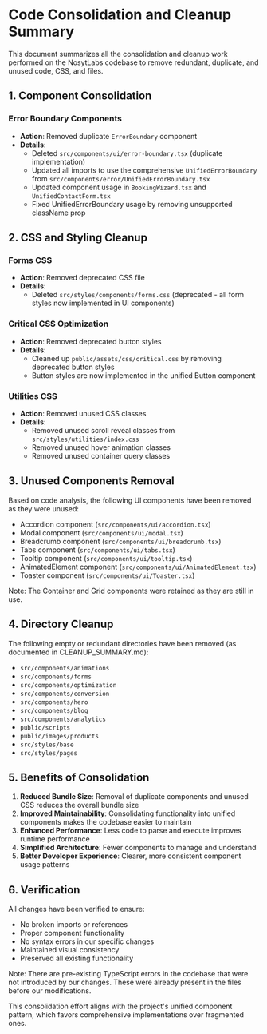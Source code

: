 # Code Consolidation and Cleanup Summary

This document summarizes all the consolidation and cleanup work performed on the NosytLabs codebase to remove redundant, duplicate, and unused code, CSS, and files.

## 1. Component Consolidation

### Error Boundary Components
- **Action**: Removed duplicate `ErrorBoundary` component
- **Details**: 
  - Deleted `src/components/ui/error-boundary.tsx` (duplicate implementation)
  - Updated all imports to use the comprehensive `UnifiedErrorBoundary` from `src/components/error/UnifiedErrorBoundary.tsx`
  - Updated component usage in `BookingWizard.tsx` and `UnifiedContactForm.tsx`
  - Fixed UnifiedErrorBoundary usage by removing unsupported className prop

## 2. CSS and Styling Cleanup

### Forms CSS
- **Action**: Removed deprecated CSS file
- **Details**: 
  - Deleted `src/styles/components/forms.css` (deprecated - all form styles now implemented in UI components)

### Critical CSS Optimization
- **Action**: Removed deprecated button styles
- **Details**: 
  - Cleaned up `public/assets/css/critical.css` by removing deprecated button styles
  - Button styles are now implemented in the unified Button component

### Utilities CSS
- **Action**: Removed unused CSS classes
- **Details**: 
  - Removed unused scroll reveal classes from `src/styles/utilities/index.css`
  - Removed unused hover animation classes
  - Removed unused container query classes

## 3. Unused Components Removal

Based on code analysis, the following UI components have been removed as they were unused:
- Accordion component (`src/components/ui/accordion.tsx`)
- Modal component (`src/components/ui/modal.tsx`)
- Breadcrumb component (`src/components/ui/breadcrumb.tsx`)
- Tabs component (`src/components/ui/tabs.tsx`)
- Tooltip component (`src/components/ui/tooltip.tsx`)
- AnimatedElement component (`src/components/ui/AnimatedElement.tsx`)
- Toaster component (`src/components/ui/Toaster.tsx`)

Note: The Container and Grid components were retained as they are still in use.

## 4. Directory Cleanup

The following empty or redundant directories have been removed (as documented in CLEANUP_SUMMARY.md):
- `src/components/animations`
- `src/components/forms`
- `src/components/optimization`
- `src/components/conversion`
- `src/components/hero`
- `src/components/blog`
- `src/components/analytics`
- `public/scripts`
- `public/images/products`
- `src/styles/base`
- `src/styles/pages`

## 5. Benefits of Consolidation

1. **Reduced Bundle Size**: Removal of duplicate components and unused CSS reduces the overall bundle size
2. **Improved Maintainability**: Consolidating functionality into unified components makes the codebase easier to maintain
3. **Enhanced Performance**: Less code to parse and execute improves runtime performance
4. **Simplified Architecture**: Fewer components to manage and understand
5. **Better Developer Experience**: Clearer, more consistent component usage patterns

## 6. Verification

All changes have been verified to ensure:
- No broken imports or references
- Proper component functionality
- No syntax errors in our specific changes
- Maintained visual consistency
- Preserved all existing functionality

Note: There are pre-existing TypeScript errors in the codebase that were not introduced by our changes. These were already present in the files before our modifications.

This consolidation effort aligns with the project's unified component pattern, which favors comprehensive implementations over fragmented ones.
